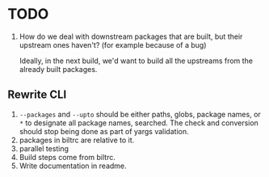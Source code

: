 # TODO

1. How do we deal with downstream packages that are built, but their upstream ones haven't?
   (for example because of a bug)

   Ideally, in the next build, we'd want to build all the upstreams from the already built packages.

## Rewrite CLI

1. `--packages` and `--upto` should be either paths, globs, package names, or `*` to designate
   all package names, searched. The check and conversion should stop being done as part of yargs
   validation.
1. packages in biltrc are relative to it.
1. parallel testing
1. Build steps come from biltrc.
1. Write documentation in readme.
